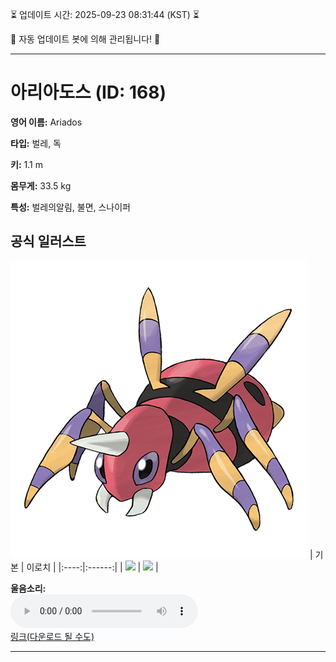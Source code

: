 
⏳ 업데이트 시간: 2025-09-23 08:31:44 (KST) ⏳

🤖 자동 업데이트 봇에 의해 관리됩니다! 🤖

---

# 아리아도스 (ID: 168)
**영어 이름:** Ariados

**타입:** 벌레, 독

**키:** 1.1 m

**몸무게:** 33.5 kg

**특성:** 벌레의알림, 불면, 스나이퍼

## 공식 일러스트
![](https://raw.githubusercontent.com/PokeAPI/sprites/master/sprites/pokemon/other/official-artwork/168.png)
| 기본 | 이로치 |
|:----:|:------:|
| <img src="http://play.pokemonshowdown.com/sprites/ani/ariados.gif" width="200"> | <img src="http://play.pokemonshowdown.com/sprites/ani-shiny/ariados.gif" width="200"> |

**울음소리:**<br><audio controls src="https://raw.githubusercontent.com/PokeAPI/cries/main/cries/pokemon/latest/168.ogg"></audio><br> [링크(다운로드 될 수도)](https://raw.githubusercontent.com/PokeAPI/cries/main/cries/pokemon/latest/168.ogg)


---
